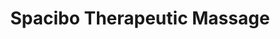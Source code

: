 ---
title: "Spacibo Therapeutic Massage"
url: /coral-springs/spacibo-therapeutic-massage/
shop: Massage
---